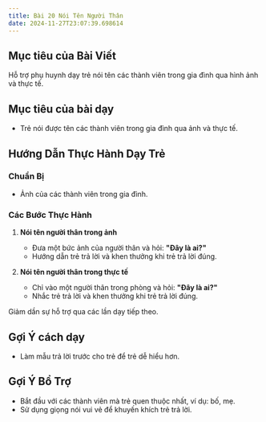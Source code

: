 ```yaml
---
title: Bài 20 Nói Tên Người Thân 
date: 2024-11-27T23:07:39.698614
---
```


## Mục tiêu của Bài Viết  
Hỗ trợ phụ huynh dạy trẻ nói tên các thành viên trong gia đình qua hình ảnh và thực tế.  

## Mục tiêu của bài dạy  
- Trẻ nói được tên các thành viên trong gia đình qua ảnh và thực tế.  

## Hướng Dẫn Thực Hành Dạy Trẻ  

### Chuẩn Bị  
- Ảnh của các thành viên trong gia đình.  

### Các Bước Thực Hành  
1. **Nói tên người thân trong ảnh**  
   - Đưa một bức ảnh của người thân và hỏi: **"Đây là ai?"**  
   - Hướng dẫn trẻ trả lời và khen thưởng khi trẻ trả lời đúng.  

2. **Nói tên người thân trong thực tế**  
   - Chỉ vào một người thân trong phòng và hỏi: **"Đây là ai?"**  
   - Nhắc trẻ trả lời và khen thưởng khi trẻ trả lời đúng.  

Giảm dần sự hỗ trợ qua các lần dạy tiếp theo.  

## Gợi Ý cách dạy  
- Làm mẫu trả lời trước cho trẻ để trẻ dễ hiểu hơn.  

## Gợi Ý Bổ Trợ  
- Bắt đầu với các thành viên mà trẻ quen thuộc nhất, ví dụ: bố, mẹ.  
- Sử dụng giọng nói vui vẻ để khuyến khích trẻ trả lời.  
